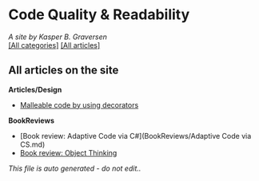 ﻿# Code Quality & Readability
*A site by Kasper B. Graversen*
<br>[[All categories]](https://github.com/kbilsted/CodeQualityAndReadability/blob/master/AllTags.md) [[All articles]](https://github.com/kbilsted/CodeQualityAndReadability/blob/master/AllArticles.md)

## All articles on the site

**Articles/Design**
* [Malleable code by using decorators](Articles/Design/MalleableCodeUsingDecorators.md)


**BookReviews**
* [Book review: Adaptive Code via C#](BookReviews/Adaptive Code via CS.md)
* [Book review: Object Thinking](BookReviews/ObjectThinking.md)





*This file is auto generated - do not edit..*
